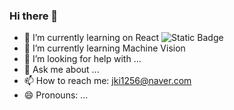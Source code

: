### Hi there 👋

- 🔭 I’m currently learning on React ![Static Badge](https://img.shields.io/badge/React?logo=https%3A%2F%2Fsimpleicons.org%2Ficons%2Freact.svg&logoColor=%2361DAFB)
- 🌱 I’m currently learning Machine Vision
- 🤔 I’m looking for help with ...
- 💬 Ask me about ...
- 📫 How to reach me: jki1256@naver.com
- 😄 Pronouns: ...

